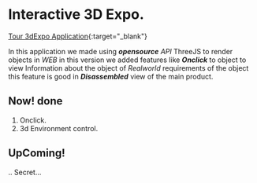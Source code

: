 Interactive 3D Expo.
==

[Tour 3dExpo Application](https://deeajith.github.io/proto3D/){:target="_blank"}

In this application we made using **_opensource_** _API_ ThreeJS to render objects in *WEB* in this version we added features 
like **_Onclick_** to object to view Information about the object of _Realworld_ requirements of the object this feature is
good in _**Disassembled**_ view of the main product.

Now! done
---
1. Onclick.
2. 3d Environment control.

UpComing!
---
..
Secret...


